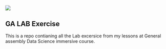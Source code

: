 # ![](https://ga-dash.s3.amazonaws.com/production/assets/logo-9f88ae6c9c3871690e33280fcf557f33.png) 
## GA LAB Exercise

This is a repo contianing all the Lab excersice from my lessons at General assembly Data Science immersive course.

